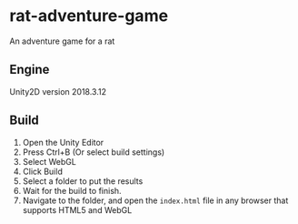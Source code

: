 # rat-adventure-game
An adventure game for a rat

## Engine
Unity2D version 2018.3.12

## Build
1. Open the Unity Editor
2. Press Ctrl+B (Or select build settings)
3. Select WebGL
4. Click Build
5. Select a folder to put the results
6. Wait for the build to finish.
7. Navigate to the folder, and open the `index.html` file in any browser that supports HTML5 and WebGL

